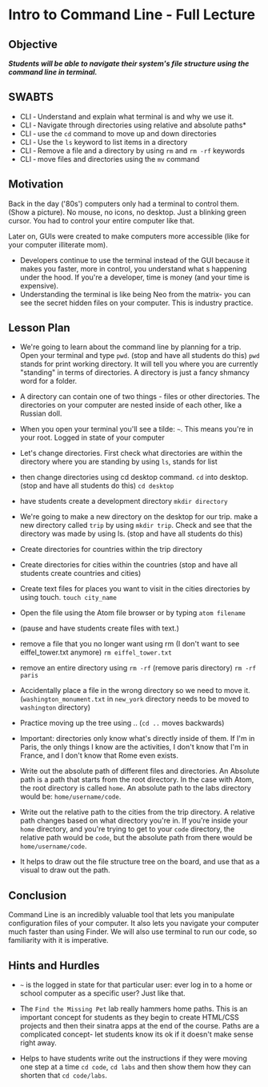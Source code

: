# Intro to Command Line - Full Lecture

## Objective
***Students will be able to navigate their system's file structure using the command line in
terminal.***

## SWABTS

+ CLI ‐ Understand and explain what terminal is and why we use it.
+ CLI ‐ Navigate through directories using relative and absolute paths*
+ CLI ‐ use the `cd` command to move up and down directories
+ CLI ‐ Use the `ls` keyword to list items in a directory
+ CLI ‐ Remove a file and a directory by using `rm` and `rm ‐rf` keywords
+ CLI ‐ move files and directories using the `mv` command

## Motivation
Back in the day ('80s') computers only had a terminal to control them. (Show a picture). No mouse, no icons, no desktop. Just a blinking green cursor. You had to control your entire computer like that.

Later on, GUIs were created to make computers more accessible (like for your computer illiterate mom).
+ Developers continue to use the terminal instead of the GUI because it makes you faster, more in control, you understand what
s happening under the hood. If you're a developer, time is money (and your time is expensive).
+ Understanding the terminal is like being Neo from the matrix- you can see the secret hidden files on your computer.
This is industry practice.

## Lesson Plan 

+ We're going to learn about the command line by planning for a trip. Open your terminal and type `pwd`. (stop and have all students do this) `pwd` stands for print working directory. It will tell you where you are currently "standing" in terms of directories. A directory is just a fancy shmancy word for a folder.

+ A directory can contain one of two things - files or other directories. The directories on your computer are nested inside of each other, like a Russian doll. 

+ When you open your terminal you'll see a tilde: `~`. This means you're in your root. Logged in state of your computer

+ Let's change directories. First check what directories are within the directory where you are standing by using `ls`, stands for list
+ then change directories using cd desktop command. `cd` into desktop. (stop and have all students do this) `cd desktop`

+ have students create a development directory `mkdir directory`

+ We're going to make a new directory on the desktop for our trip. make a new directory called `trip` by using `mkdir trip`. Check and see that the directory was made by using ls. (stop and have all students do this)

+ Create directories for countries within the trip directory

+ Create directories for cities within the countries
(stop and have all students create countries and cities)

+ Create text files for places you want to visit in the cities directories by using touch. `touch city_name`

+ Open the file using the Atom file browser or by typing `atom filename`

+ (pause and have students create files with text.)

+ remove a file that you no longer want using rm (I don't want to see eiffel_tower.txt anymore) `rm eiffel_tower.txt`

+ remove an entire directory using `rm -rf` (remove paris directory) `rm -rf paris`

+ Accidentally place a file in the wrong directory so we need to move it. (`washington_monument.txt` in `new_york` directory needs to be moved to `washington` directory)

+ Practice moving up the tree using .. (`cd ..` moves backwards)

+ Important: directories only know what's directly inside of them. If I'm in Paris, the only things I know are the activities, I don't know that I'm in France, and I don't know that Rome even exists. 

+ Write out the absolute path of different files and directories. An Absolute path is a path that starts from the root directory. In the case with Atom, the root directory is called `home`. An absolute path to the labs directory would be: `home/username/code`.

+ Write out the relative path to the cities from the trip directory. A relative path changes based on what directory you're in. If you're inside your `home` directory, and you're trying to get to your `code` directory, the relative path would be `code`, but the absolute path from there would be `home/username/code`.

+ It helps to draw out the file structure tree on the board, and use that as a visual to draw out the path.


## Conclusion 
Command Line is an incredibly valuable tool that lets you manipulate configuration files of your computer. It also lets you navigate your computer much faster than using Finder. We will also use terminal to run our code, so familiarity with it is imperative.

## Hints and Hurdles
+ `~` is the logged in state for that particular user: ever log in to a home or school computer as a specific user? Just like that.

+ The `Find the Missing Pet` lab really hammers home paths. This is an important concept for students as they begin to create HTML/CSS projects and then their sinatra apps at the end of the course. Paths are a complicated concept- let students know its ok if it doesn't make sense right away.

+ Helps to have students write out the instructions if they were moving one step at a time `cd code`, `cd labs` and then show them how they can shorten that `cd code/labs`.

